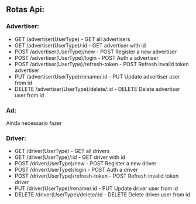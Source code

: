 ## Rotas Api:

### Advertiser:

-   GET /advertiser(UserType) - GET all advertisers
-   GET /advertiser(UserType)/:id - GET advertiser with id
-   POST /advertiser(UserType)/new - POST Register a new advertiser
-   POST /advertiser(UserType)/login - POST Auth a advertiser
-   POST /advertiser(UserType)/refresh-token - POST Refresh invalid token advertiser
-   PUT /advertiser(UserType)/rename/:id - PUT Update advertiser user from id
-   DELETE /advertiser(UserType)/delete/:id - DELETE Delete advertiser user from id

### Ad:
Ainda necessario fazer

### Driver:

-   GET /driver(UserType) - GET all drivers
-   GET /driver(UserType)/:id - GET driver with id
-   POST /driver(UserType)/new - POST Register a new driver
-   POST /driver(UserType)/login - POST Auth a driver
-   POST /driver(UserType)/refresh-token - POST Refresh invalid token driver
-   PUT /driver(UserType)/rename/:id - PUT Update driver user from id
-   DELETE /driver(UserType)/delete/:id - DELETE Delete driver user from id
